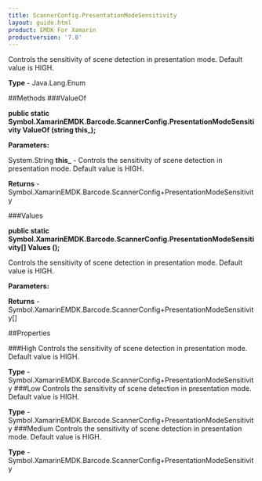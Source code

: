 ```yaml
---
title: ScannerConfig.PresentationModeSensitivity
layout: guide.html
product: EMDK For Xamarin 
productversion: '7.0' 
---
```

Controls the sensitivity of scene detection in presentation mode. Default value is HIGH.

**Type** - Java.Lang.Enum

##Methods
###ValueOf

**public static Symbol.XamarinEMDK.Barcode.ScannerConfig.PresentationModeSensitivity ValueOf (string this_);**



**Parameters:**

System.String **this_**  - Controls the sensitivity of scene detection in presentation mode. Default value is HIGH.

**Returns** - Symbol.XamarinEMDK.Barcode.ScannerConfig+PresentationModeSensitivity

###Values

**public static Symbol.XamarinEMDK.Barcode.ScannerConfig.PresentationModeSensitivity[] Values ();**

Controls the sensitivity of scene detection in presentation mode. Default value is HIGH.

**Parameters:**

**Returns** - Symbol.XamarinEMDK.Barcode.ScannerConfig+PresentationModeSensitivity[]

##Properties

###High
Controls the sensitivity of scene detection in presentation mode. Default value is HIGH.

**Type** - Symbol.XamarinEMDK.Barcode.ScannerConfig+PresentationModeSensitivity
###Low
Controls the sensitivity of scene detection in presentation mode. Default value is HIGH.

**Type** - Symbol.XamarinEMDK.Barcode.ScannerConfig+PresentationModeSensitivity
###Medium
Controls the sensitivity of scene detection in presentation mode. Default value is HIGH.

**Type** - Symbol.XamarinEMDK.Barcode.ScannerConfig+PresentationModeSensitivity
